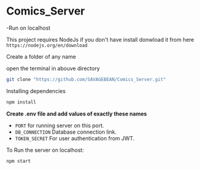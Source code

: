 # Comics_Server
-Run on localhost
  
  This project requires NodeJs if you don't have install donwload it from here `https://nodejs.org/en/download`
  
  Create a folder of any name
  
  open the terminal in abouve directory
  
  ```bash
  git clone "https://github.com/SAVAGEBEAN/Comics_Server.git"
  ```
  
  Installing dependencies
  ```bash
  npm install
  ```
  
  **Create .env file and add values of exactly these names**
  * `PORT` for running server on this port.
  * `DB_CONNECTION` Database connection link.
  * `TOKEN_SECRET` For user authentication from JWT.
  
  To Run the server on localhost:
  ```bash
  npm start
  ```
